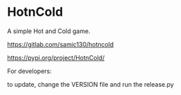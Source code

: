 # HotnCold

A simple Hot and Cold game.


https://gitlab.com/samic130/hotncold


https://pypi.org/project/HotnCold/



For developers:

to update, change the VERSION file and run the release.py
